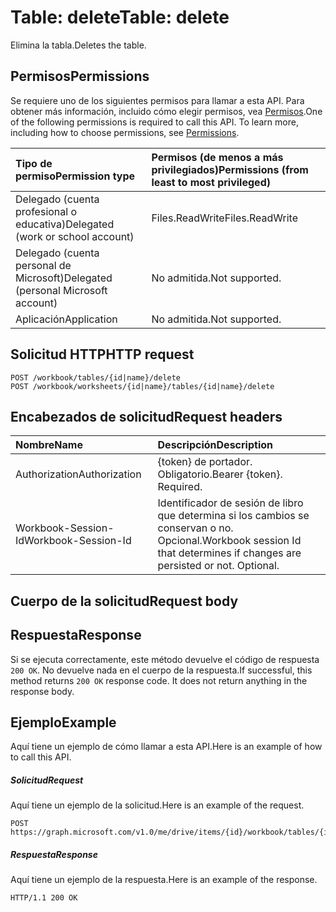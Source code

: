 # <a name="table-delete"></a><span data-ttu-id="2bbd8-101">Table: delete</span><span class="sxs-lookup"><span data-stu-id="2bbd8-101">Table: delete</span></span>

<span data-ttu-id="2bbd8-102">Elimina la tabla.</span><span class="sxs-lookup"><span data-stu-id="2bbd8-102">Deletes the table.</span></span>
## <a name="permissions"></a><span data-ttu-id="2bbd8-103">Permisos</span><span class="sxs-lookup"><span data-stu-id="2bbd8-103">Permissions</span></span>
<span data-ttu-id="2bbd8-p101">Se requiere uno de los siguientes permisos para llamar a esta API. Para obtener más información, incluido cómo elegir permisos, vea [Permisos](../../../concepts/permissions_reference.md).</span><span class="sxs-lookup"><span data-stu-id="2bbd8-p101">One of the following permissions is required to call this API. To learn more, including how to choose permissions, see [Permissions](../../../concepts/permissions_reference.md).</span></span>

|<span data-ttu-id="2bbd8-106">Tipo de permiso</span><span class="sxs-lookup"><span data-stu-id="2bbd8-106">Permission type</span></span>      | <span data-ttu-id="2bbd8-107">Permisos (de menos a más privilegiados)</span><span class="sxs-lookup"><span data-stu-id="2bbd8-107">Permissions (from least to most privileged)</span></span>              |
|:--------------------|:---------------------------------------------------------|
|<span data-ttu-id="2bbd8-108">Delegado (cuenta profesional o educativa)</span><span class="sxs-lookup"><span data-stu-id="2bbd8-108">Delegated (work or school account)</span></span> | <span data-ttu-id="2bbd8-109">Files.ReadWrite</span><span class="sxs-lookup"><span data-stu-id="2bbd8-109">Files.ReadWrite</span></span>    |
|<span data-ttu-id="2bbd8-110">Delegado (cuenta personal de Microsoft)</span><span class="sxs-lookup"><span data-stu-id="2bbd8-110">Delegated (personal Microsoft account)</span></span> | <span data-ttu-id="2bbd8-111">No admitida.</span><span class="sxs-lookup"><span data-stu-id="2bbd8-111">Not supported.</span></span>    |
|<span data-ttu-id="2bbd8-112">Aplicación</span><span class="sxs-lookup"><span data-stu-id="2bbd8-112">Application</span></span> | <span data-ttu-id="2bbd8-113">No admitida.</span><span class="sxs-lookup"><span data-stu-id="2bbd8-113">Not supported.</span></span> |

## <a name="http-request"></a><span data-ttu-id="2bbd8-114">Solicitud HTTP</span><span class="sxs-lookup"><span data-stu-id="2bbd8-114">HTTP request</span></span>
<!-- { "blockType": "ignored" } -->
```http
POST /workbook/tables/{id|name}/delete
POST /workbook/worksheets/{id|name}/tables/{id|name}/delete

```
## <a name="request-headers"></a><span data-ttu-id="2bbd8-115">Encabezados de solicitud</span><span class="sxs-lookup"><span data-stu-id="2bbd8-115">Request headers</span></span>
| <span data-ttu-id="2bbd8-116">Nombre</span><span class="sxs-lookup"><span data-stu-id="2bbd8-116">Name</span></span>       | <span data-ttu-id="2bbd8-117">Descripción</span><span class="sxs-lookup"><span data-stu-id="2bbd8-117">Description</span></span>|
|:---------------|:----------|
| <span data-ttu-id="2bbd8-118">Authorization</span><span class="sxs-lookup"><span data-stu-id="2bbd8-118">Authorization</span></span>  | <span data-ttu-id="2bbd8-p102">{token} de portador. Obligatorio.</span><span class="sxs-lookup"><span data-stu-id="2bbd8-p102">Bearer {token}. Required.</span></span> |
| <span data-ttu-id="2bbd8-121">Workbook-Session-Id</span><span class="sxs-lookup"><span data-stu-id="2bbd8-121">Workbook-Session-Id</span></span>  | <span data-ttu-id="2bbd8-p103">Identificador de sesión de libro que determina si los cambios se conservan o no. Opcional.</span><span class="sxs-lookup"><span data-stu-id="2bbd8-p103">Workbook session Id that determines if changes are persisted or not. Optional.</span></span>|

## <a name="request-body"></a><span data-ttu-id="2bbd8-124">Cuerpo de la solicitud</span><span class="sxs-lookup"><span data-stu-id="2bbd8-124">Request body</span></span>

## <a name="response"></a><span data-ttu-id="2bbd8-125">Respuesta</span><span class="sxs-lookup"><span data-stu-id="2bbd8-125">Response</span></span>

<span data-ttu-id="2bbd8-p104">Si se ejecuta correctamente, este método devuelve el código de respuesta `200 OK`. No devuelve nada en el cuerpo de la respuesta.</span><span class="sxs-lookup"><span data-stu-id="2bbd8-p104">If successful, this method returns `200 OK` response code. It does not return anything in the response body.</span></span>

## <a name="example"></a><span data-ttu-id="2bbd8-128">Ejemplo</span><span class="sxs-lookup"><span data-stu-id="2bbd8-128">Example</span></span>
<span data-ttu-id="2bbd8-129">Aquí tiene un ejemplo de cómo llamar a esta API.</span><span class="sxs-lookup"><span data-stu-id="2bbd8-129">Here is an example of how to call this API.</span></span>
##### <a name="request"></a><span data-ttu-id="2bbd8-130">Solicitud</span><span class="sxs-lookup"><span data-stu-id="2bbd8-130">Request</span></span>
<span data-ttu-id="2bbd8-131">Aquí tiene un ejemplo de la solicitud.</span><span class="sxs-lookup"><span data-stu-id="2bbd8-131">Here is an example of the request.</span></span>
<!-- {
  "blockType": "request",
  "name": "table_delete"
}-->
```http
POST https://graph.microsoft.com/v1.0/me/drive/items/{id}/workbook/tables/{id|name}/delete
```

##### <a name="response"></a><span data-ttu-id="2bbd8-132">Respuesta</span><span class="sxs-lookup"><span data-stu-id="2bbd8-132">Response</span></span>
<span data-ttu-id="2bbd8-133">Aquí tiene un ejemplo de la respuesta.</span><span class="sxs-lookup"><span data-stu-id="2bbd8-133">Here is an example of the response.</span></span> 
<!-- {
  "blockType": "response",
  "truncated": true,
  "@odata.type": "microsoft.graph.none"
} -->
```http
HTTP/1.1 200 OK
```

<!-- uuid: 8fcb5dbc-d5aa-4681-8e31-b001d5168d79
2015-10-25 14:57:30 UTC -->
<!-- {
  "type": "#page.annotation",
  "description": "Table: delete",
  "keywords": "",
  "section": "documentation",
  "tocPath": ""
}-->